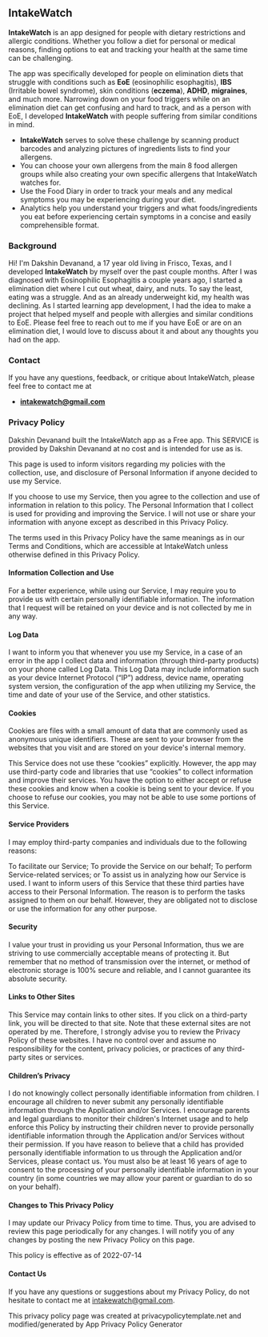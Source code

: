 ## IntakeWatch

**IntakeWatch** is an app designed for people with dietary restrictions and allergic conditions. Whether you follow a diet for personal or medical reasons, finding options to eat and tracking your health at the same time can be challenging. 

The app was specifically developed for people on elimination diets that struggle with conditions such as **EoE** (eosinophilic esophagitis), **IBS** (Irritable bowel syndrome), skin conditions (**eczema**), **ADHD**, **migraines**, and much more. Narrowing down on your food triggers while on an elimination diet can get confusing and hard to track, and as a person with EoE, I developed **IntakeWatch** with people suffering from similar conditions in mind.

- **IntakeWatch** serves to solve these challenge by scanning product barcodes and analyzing pictures of ingredients lists to find your allergens.
- You can choose your own allergens from the main 8 food allergen groups while also creating your own specific allergens that IntakeWatch watches for. 
- Use the Food Diary in order to track your meals and any medical symptoms you may be experiencing during your diet.
- Analytics help you understand your triggers and what foods/ingredients you eat before experiencing certain symptoms in a concise and easily comprehensible format.

### Background

Hi! I'm Dakshin Devanand, a 17 year old living in Frisco, Texas, and I developed **IntakeWatch** by myself over the past couple months. After I was diagnosed with Eosinophilic Esophagitis a couple years ago, I started a elimination diet where I cut out wheat, dairy, and nuts. To say the least, eating was a struggle. And as an already underweight kid, my health was declining. As I started learning app development, I had the idea to make a project that helped myself and people with allergies and similar conditions to EoE. Please feel free to reach out to me if you have EoE or are on an elimination diet, I would love to discuss about it and about any thoughts you had on the app.

### Contact

If you have any questions, feedback, or critique about IntakeWatch, please feel free to contact me at 
- **intakewatch@gmail.com**

### Privacy Policy 

Dakshin Devanand built the IntakeWatch app as a Free app. This SERVICE is provided by Dakshin Devanand at no cost and is intended for use as is.

This page is used to inform visitors regarding my policies with the collection, use, and disclosure of Personal Information if anyone decided to use my Service.

If you choose to use my Service, then you agree to the collection and use of information in relation to this policy. The Personal Information that I collect is used for providing and improving the Service. I will not use or share your information with anyone except as described in this Privacy Policy.

The terms used in this Privacy Policy have the same meanings as in our Terms and Conditions, which are accessible at IntakeWatch unless otherwise defined in this Privacy Policy.

#### Information Collection and Use

For a better experience, while using our Service, I may require you to provide us with certain personally identifiable information. The information that I request will be retained on your device and is not collected by me in any way.

#### Log Data

I want to inform you that whenever you use my Service, in a case of an error in the app I collect data and information (through third-party products) on your phone called Log Data. This Log Data may include information such as your device Internet Protocol (“IP”) address, device name, operating system version, the configuration of the app when utilizing my Service, the time and date of your use of the Service, and other statistics.

#### Cookies

Cookies are files with a small amount of data that are commonly used as anonymous unique identifiers. These are sent to your browser from the websites that you visit and are stored on your device's internal memory.

This Service does not use these “cookies” explicitly. However, the app may use third-party code and libraries that use “cookies” to collect information and improve their services. You have the option to either accept or refuse these cookies and know when a cookie is being sent to your device. If you choose to refuse our cookies, you may not be able to use some portions of this Service.

#### Service Providers

I may employ third-party companies and individuals due to the following reasons:

To facilitate our Service;
To provide the Service on our behalf;
To perform Service-related services; or
To assist us in analyzing how our Service is used.
I want to inform users of this Service that these third parties have access to their Personal Information. The reason is to perform the tasks assigned to them on our behalf. However, they are obligated not to disclose or use the information for any other purpose.

#### Security

I value your trust in providing us your Personal Information, thus we are striving to use commercially acceptable means of protecting it. But remember that no method of transmission over the internet, or method of electronic storage is 100% secure and reliable, and I cannot guarantee its absolute security.

#### Links to Other Sites

This Service may contain links to other sites. If you click on a third-party link, you will be directed to that site. Note that these external sites are not operated by me. Therefore, I strongly advise you to review the Privacy Policy of these websites. I have no control over and assume no responsibility for the content, privacy policies, or practices of any third-party sites or services.

#### Children’s Privacy

I do not knowingly collect personally identifiable information from children. I encourage all children to never submit any personally identifiable information through the Application and/or Services. I encourage parents and legal guardians to monitor their children's Internet usage and to help enforce this Policy by instructing their children never to provide personally identifiable information through the Application and/or Services without their permission. If you have reason to believe that a child has provided personally identifiable information to us through the Application and/or Services, please contact us. You must also be at least 16 years of age to consent to the processing of your personally identifiable information in your country (in some countries we may allow your parent or guardian to do so on your behalf).

#### Changes to This Privacy Policy

I may update our Privacy Policy from time to time. Thus, you are advised to review this page periodically for any changes. I will notify you of any changes by posting the new Privacy Policy on this page.

This policy is effective as of 2022-07-14

#### Contact Us

If you have any questions or suggestions about my Privacy Policy, do not hesitate to contact me at intakewatch@gmail.com.

This privacy policy page was created at privacypolicytemplate.net and modified/generated by App Privacy Policy Generator
